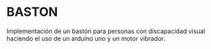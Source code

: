 # BASTON
Implementación de un bastón para personas con discapacidad visual haciendo el uso de un arduino uno y un motor vibrador.
